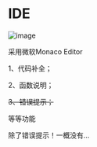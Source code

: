 # IDE

![image](https://user-images.githubusercontent.com/2792725/114507837-44cfd300-9c66-11eb-9e76-e261b1989be4.png)

采用微软Monaco Editor


1、代码补全；

2、函数说明；

~~3、错误提示；~~

等等功能


除了错误提示！一概没有...
